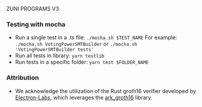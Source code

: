 ZUNI PROGRAMS V3

### Testing with mocha
- Run a single test in a .ts file: ```./mocha.sh $TEST_NAME```
For example: ```./mocha.sh VotingPowerSMTBuilder``` or ```./mocha.sh 'VotingPowerSMTBuilder tests'```
- Run all tests in library: ```yarn testlib```
- Run tests in a specific folder: ```yarn test $FOLDER_NAME```

### Attribution
- We acknowledge the utilization of the Rust groth16 verifier developed by [Electron-Labs](https://github.com/Electron-Labs/electron-rs), which leverages the [ark_groth16](https://github.com/arkworks-rs/groth16) library.